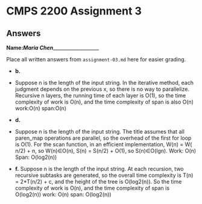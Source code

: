 # CMPS 2200 Assignment 3
## Answers

**Name:**___Maria Chen______________________


Place all written answers from `assignment-03.md` here for easier grading.






- **b.**
- Suppose n is the length of the input string. In the iterative method, each judgment depends on the previous x, so there is no way to parallelize. Recursive n layers, the running time of each layer is O(1), so the time complexity of work is O(n), and the time complexity of span is also O(n)
  work:O(n)
  span:O(n)




- **d.**
- Suppose n is the length of the input string. The title assumes that all paren_map operations are parallel, so the overhead of the first for loop is O(1). For the scan function, in an efficient implementation, W(n) = W( n/2) + n, so W(n)∈O(n), S(n) = S(n/2) + O(1), so S(n)∈O(lgn).
Work: O(n)
Span: O(log2(n))





- **f.**
Suppose n is the length of the input string. At each recursion, two recursive subtasks are generated, so the overall time complexity is T(n) = 2*T(n/2) + c, and the height of the tree is O(log2(n)). So the time complexity of work is O(n), and the time complexity of span is O(log2(n))
work: O(n)
span: O(log2(n))
